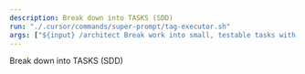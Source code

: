 ```yaml
---
description: Break down into TASKS (SDD)
run: "./.cursor/commands/super-prompt/tag-executor.sh"
args: ["${input} /architect Break work into small, testable tasks with IDs, acceptance criteria, estimates, and dependencies, referencing SPEC/PLAN"]
---
```


Break down into TASKS (SDD)